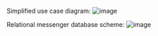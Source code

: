 Simplified use case diagram:
![image](https://github.com/user-attachments/assets/b76a1d64-7c1d-43a0-88d6-c4fe9206f199)

Relational messenger database scheme:
![image](https://github.com/user-attachments/assets/a7c939a6-ed43-4814-8675-cc83765dc972)

